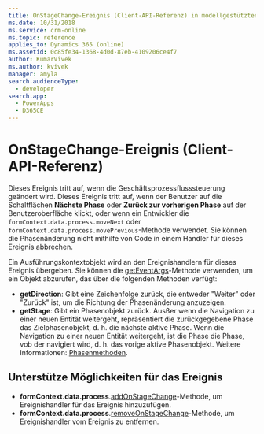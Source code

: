 ```yaml
---
title: OnStageChange-Ereignis (Client-API-Referenz) in modellgestützten Apps| MicrosoftDocs
ms.date: 10/31/2018
ms.service: crm-online
ms.topic: reference
applies_to: Dynamics 365 (online)
ms.assetid: 0c85fe34-1368-4d0d-87eb-4109206ce4f7
author: KumarVivek
ms.author: kvivek
manager: amyla
search.audienceType:
  - developer
search.app:
  - PowerApps
  - D365CE
---
```

# <a name="onstagechange-event-client-api-reference"></a>OnStageChange-Ereignis (Client-API-Referenz)



Dieses Ereignis tritt auf, wenn die Geschäftsprozessflusssteuerung geändert wird. Dieses Ereignis tritt auf, wenn der Benutzer auf die Schaltflächen **Nächste Phase** oder **Zurück zur vorherigen Phase** auf der Benutzeroberfläche klickt, oder wenn ein Entwickler die `formContext.data.process.moveNext` oder `formContext.data.process.movePrevious`-Methode verwendet. Sie können die Phasenänderung nicht mithilfe von Code in einem Handler für dieses Ereignis abbrechen.

Ein Ausführungskontextobjekt wird an den Ereignishandlern für dieses Ereignis übergeben. Sie können die [getEventArgs](../executioncontext/getEventArgs.md)-Methode verwenden, um ein Objekt abzurufen, das über die folgenden Methoden verfügt:
- **getDirection**: Gibt eine Zeichenfolge zurück, die entweder "Weiter" oder "Zurück" ist, um die Richtung der Phasenänderung anzuzeigen.
- **getStage**: Gibt ein Phasenobjekt zurück. Ausßer wenn die Navigation zu einer neuen Entität weitergeht, repräsentiert die zurückgegebene Phase das Zielphasenobjekt, d. h. die nächste aktive Phase. Wenn die Navigation zu einer neuen Entität weitergeht, ist die Phase die Phase, vob der navigiert wird, d. h. das vorige aktive Phasenobjekt. Weitere Informationen: [Phasenmethoden](../formContext-data-process.md#stage-methods).

## <a name="methods-supported-for-this-event"></a>Unterstütze Möglichkeiten für das Ereignis
- **formContext.data.process**.[addOnStageChange](../formcontext-data-process/eventhandlers/addOnStageChange.md)-Methode, um Ereignishandler für das Ereignis hinzuzufügen.
- **formContext.data.process**.[removeOnStageChange](../formcontext-data-process/eventhandlers/removeOnStageChange.md)-Methode, um Ereignishandler vom Ereignis zu entfernen. 



